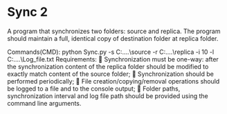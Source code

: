 # Sync 2
  A program that synchronizes two folders: source and replica. The program should maintain a full, identical copy of destination folder at replica folder.

  Commands(CMD): 
  python Sync.py -s C:....\source -r C:....\replica -i 10  -l C:....\Log_file.txt
Requirements:
 Synchronization must be one-way: after the synchronization content of the replica folder
should be modified to exactly match content of the source folder;
 Synchronization should be performed periodically;
 File creation/copying/removal operations should be logged to a file and to the console
output;
 Folder paths, synchronization interval and log file path should be provided using the
command line arguments.

